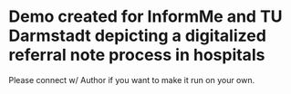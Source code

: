 # Demo created for InformMe and TU Darmstadt depicting a digitalized referral note process in hospitals
Please connect w/ Author if you want to make it run on your own.
